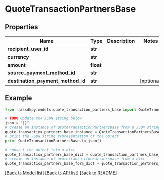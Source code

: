 # QuoteTransactionPartnersBase


## Properties
Name | Type | Description | Notes
------------ | ------------- | ------------- | -------------
**recipient_user_id** | **str** |  | 
**currency** | **str** |  | 
**amount** | **float** |  | 
**source_payment_method_id** | **str** |  | 
**destination_payment_method_id** | **str** |  | [optional] 

## Example

```python
from raassdkpy.models.quote_transaction_partners_base import QuoteTransactionPartnersBase

# TODO update the JSON string below
json = "{}"
# create an instance of QuoteTransactionPartnersBase from a JSON string
quote_transaction_partners_base_instance = QuoteTransactionPartnersBase.from_json(json)
# print the JSON string representation of the object
print QuoteTransactionPartnersBase.to_json()

# convert the object into a dict
quote_transaction_partners_base_dict = quote_transaction_partners_base_instance.to_dict()
# create an instance of QuoteTransactionPartnersBase from a dict
quote_transaction_partners_base_form_dict = quote_transaction_partners_base.from_dict(quote_transaction_partners_base_dict)
```
[[Back to Model list]](../README.md#documentation-for-models) [[Back to API list]](../README.md#documentation-for-api-endpoints) [[Back to README]](../README.md)


